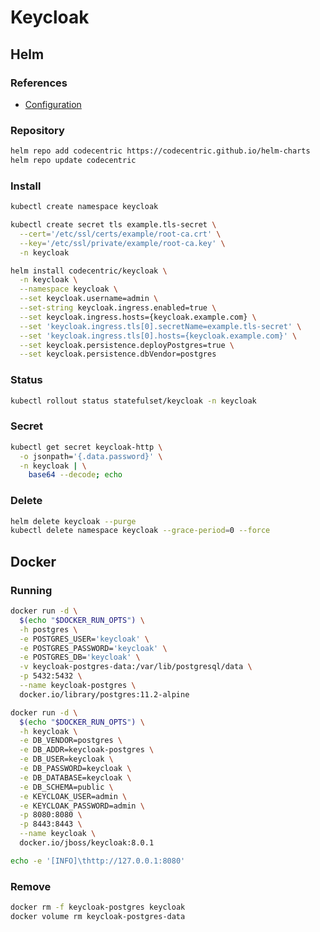 # Keycloak

<!--
https://github.com/asatrya/keycloak-traefik-tutorial
https://github.com/gyrospectre/traefikrp
https://github.com/ibuetler/docker-keycloak-traefik-workshop
https://gist.github.com/kurt---/7f5415d268f815067252d582044bc99d
-->

## Helm

### References

- [Configuration](https://github.com/codecentric/helm-charts/tree/master/charts/keycloak#configuration)

### Repository

```sh
helm repo add codecentric https://codecentric.github.io/helm-charts
helm repo update codecentric
```

### Install

```sh
kubectl create namespace keycloak
```

```sh
kubectl create secret tls example.tls-secret \
  --cert='/etc/ssl/certs/example/root-ca.crt' \
  --key='/etc/ssl/private/example/root-ca.key' \
  -n keycloak
```

```sh
helm install codecentric/keycloak \
  -n keycloak \
  --namespace keycloak \
  --set keycloak.username=admin \
  --set-string keycloak.ingress.enabled=true \
  --set keycloak.ingress.hosts={keycloak.example.com} \
  --set 'keycloak.ingress.tls[0].secretName=example.tls-secret' \
  --set 'keycloak.ingress.tls[0].hosts={keycloak.example.com}' \
  --set keycloak.persistence.deployPostgres=true \
  --set keycloak.persistence.dbVendor=postgres
```

### Status

```sh
kubectl rollout status statefulset/keycloak -n keycloak
```

### Secret

```sh
kubectl get secret keycloak-http \
  -o jsonpath='{.data.password}' \
  -n keycloak | \
    base64 --decode; echo
```

### Delete

```sh
helm delete keycloak --purge
kubectl delete namespace keycloak --grace-period=0 --force
```

## Docker

### Running

```sh
docker run -d \
  $(echo "$DOCKER_RUN_OPTS") \
  -h postgres \
  -e POSTGRES_USER='keycloak' \
  -e POSTGRES_PASSWORD='keycloak' \
  -e POSTGRES_DB='keycloak' \
  -v keycloak-postgres-data:/var/lib/postgresql/data \
  -p 5432:5432 \
  --name keycloak-postgres \
  docker.io/library/postgres:11.2-alpine
```

```sh
docker run -d \
  $(echo "$DOCKER_RUN_OPTS") \
  -h keycloak \
  -e DB_VENDOR=postgres \
  -e DB_ADDR=keycloak-postgres \
  -e DB_USER=keycloak \
  -e DB_PASSWORD=keycloak \
  -e DB_DATABASE=keycloak \
  -e DB_SCHEMA=public \
  -e KEYCLOAK_USER=admin \
  -e KEYCLOAK_PASSWORD=admin \
  -p 8080:8080 \
  -p 8443:8443 \
  --name keycloak \
  docker.io/jboss/keycloak:8.0.1
```

```sh
echo -e '[INFO]\thttp://127.0.0.1:8080'
```

### Remove

```sh
docker rm -f keycloak-postgres keycloak
docker volume rm keycloak-postgres-data
```
